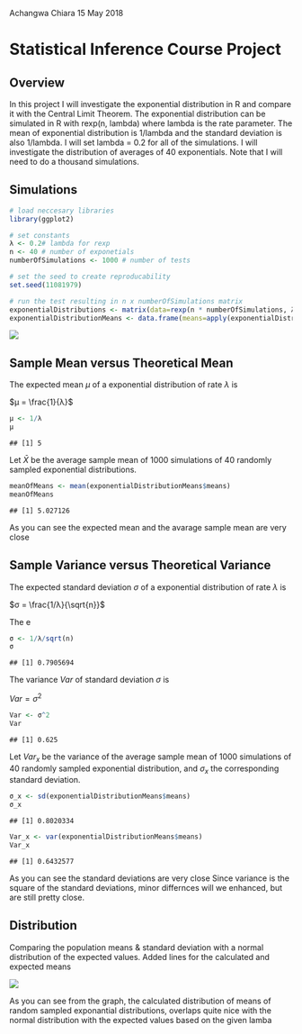 Achangwa Chiara
15 May 2018



# Statistical Inference Course Project

## Overview
In this project I will investigate the exponential distribution in R and compare it with the Central Limit Theorem. The exponential distribution can be simulated in R with rexp(n, lambda) where lambda is the rate parameter. The mean of exponential distribution is 1/lambda and the standard deviation is also 1/lambda. I will set lambda = 0.2 for all of the simulations. I will investigate the distribution of averages of 40 exponentials. Note that I will need to do a thousand simulations.

## Simulations


```r
# load neccesary libraries
library(ggplot2)

# set constants
λ <- 0.2# lambda for rexp
n <- 40 # number of exponetials
numberOfSimulations <- 1000 # number of tests

# set the seed to create reproducability
set.seed(11081979)

# run the test resulting in n x numberOfSimulations matrix
exponentialDistributions <- matrix(data=rexp(n * numberOfSimulations, λ), nrow=numberOfSimulations)
exponentialDistributionMeans <- data.frame(means=apply(exponentialDistributions, 1, mean))
```

![](courseproject1_files/figure-html/unnamed-chunk-2-1.png) 

## Sample Mean versus Theoretical Mean

The expected mean $μ$ of a exponential distribution of rate $λ$ is 

$μ = \frac{1}{λ}$ 


```r
μ <- 1/λ
μ
```

```
## [1] 5
```

Let $\bar X$ be the average sample mean of 1000 simulations of 40 randomly sampled exponential distributions.


```r
meanOfMeans <- mean(exponentialDistributionMeans$means)
meanOfMeans
```

```
## [1] 5.027126
```

As you can see the expected mean and the avarage sample mean are very close 


## Sample Variance versus Theoretical Variance

The expected standard deviation $σ$ of a exponential distribution of rate $λ$ is 

$σ = \frac{1/λ}{\sqrt{n}}$ 

The e


```r
σ <- 1/λ/sqrt(n)
σ
```

```
## [1] 0.7905694
```

The variance $Var$ of standard deviation $σ$ is

$Var = σ^2$ 


```r
Var <- σ^2
Var
```

```
## [1] 0.625
```

Let $Var_x$ be the variance of the average sample mean of 1000 simulations of 40 randomly sampled exponential distribution, and $σ_x$ the corresponding standard deviation.

```r
σ_x <- sd(exponentialDistributionMeans$means)
σ_x
```

```
## [1] 0.8020334
```

```r
Var_x <- var(exponentialDistributionMeans$means)
Var_x
```

```
## [1] 0.6432577
```

As you can see the standard deviations are very close
Since variance is the square of the standard deviations, minor differnces will we enhanced, but are still pretty close.

## Distribution

Comparing the population means & standard deviation with a normal distribution of the expected values. Added lines for the calculated and expected means

![](courseproject1_files/figure-html/unnamed-chunk-8-1.png) 

As you can see from the graph, the calculated distribution of means of random sampled exponantial distributions, overlaps quite nice with the normal distribution with the expected values based on the given lamba